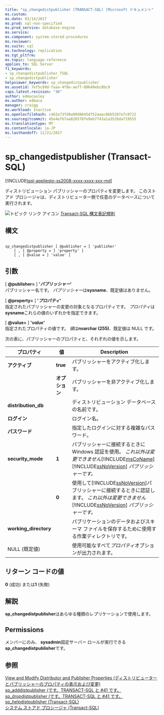 ```yaml
---
title: "sp_changedistpublisher (TRANSACT-SQL) |Microsoft ドキュメント"
ms.custom: 
ms.date: 03/14/2017
ms.prod: sql-non-specified
ms.prod_service: database-engine
ms.service: 
ms.component: system-stored-procedures
ms.reviewer: 
ms.suite: sql
ms.technology: replication
ms.tgt_pltfrm: 
ms.topic: language-reference
applies_to: SQL Server
f1_keywords:
- sp_changedistpublisher_TSQL
- sp_changedistpublisher
helpviewer_keywords: sp_changedistpublisher
ms.assetid: 7ef5c89d-faaa-4f8e-aef7-00649ebc8bc9
caps.latest.revision: "36"
author: edmacauley
ms.author: edmaca
manager: craigg
ms.workload: Inactive
ms.openlocfilehash: c462e73fd9a99d8645d752aaac86b5207e7c0722
ms.sourcegitcommit: 45e4efb7aa828578fe9eb7743a1a3526da719555
ms.translationtype: MT
ms.contentlocale: ja-JP
ms.lasthandoff: 11/21/2017
---
```

# <a name="spchangedistpublisher-transact-sql"></a>sp_changedistpublisher (Transact-SQL)
[!INCLUDE[tsql-appliesto-ss2008-xxxx-xxxx-xxx-md](../../includes/tsql-appliesto-ss2008-xxxx-xxxx-xxx-md.md)]

  ディストリビューション パブリッシャーのプロパティを変更します。 このストアド プロシージャは、ディストリビューター側で任意のデータベースについて実行されます。  
  
 ![トピック リンク アイコン](../../database-engine/configure-windows/media/topic-link.gif "トピック リンク アイコン") [Transact-SQL 構文表記規則](../../t-sql/language-elements/transact-sql-syntax-conventions-transact-sql.md)  
  
## <a name="syntax"></a>構文  
  
```  
  
sp_changedistpublisher [ @publisher = ] 'publisher'  
    [ , [ @property = ] 'property' ]  
    [ , [ @value = ] 'value' ]  
```  
  
## <a name="arguments"></a>引数  
 [  **@publisher=** ] **'***パブリッシャー***'**  
 パブリッシャー名です。 *パブリッシャー*は**sysname**、既定値はありません。  
  
 [  **@property=** ] **'***プロパティ***'**  
 指定されたパブリッシャーの変更の対象となるプロパティです。 *プロパティ*は**sysname**これらの値のいずれかを指定できます。  
  
 [ **@value=** ] **'***value***'**  
 指定されたプロパティの値です。 *値*は**nvarchar (255)**、既定値は NULL です。  
  
 次の表に、パブリッシャーのプロパティと、それぞれの値を示します。  
  
|プロパティ|値|Description|  
|--------------|------------|-----------------|  
|**アクティブ**|**true**|パブリッシャーをアクティブ化します。|  
||**オプション**|パブリッシャーを非アクティブ化します。|  
|**distribution_db**||ディストリビューション データベースの名前です。|  
|**ログイン**||ログイン名。|  
|**パスワード**||指定したログインに対する複雑なパスワード。|  
|**security_mode**|**1**|パブリッシャーに接続するときに Windows 認証を使用。 *これ以外は変更できません*[!INCLUDE[msCoName](../../includes/msconame-md.md)] [!INCLUDE[ssNoVersion](../../includes/ssnoversion-md.md)] *パブリッシャーです。*|  
||**0**|使用して[!INCLUDE[ssNoVersion](../../includes/ssnoversion-md.md)]パブリッシャーに接続するときに認証します。 *これ以外は変更できません*[!INCLUDE[ssNoVersion](../../includes/ssnoversion-md.md)] *パブリッシャーです。*|  
|**working_directory**||パブリケーションのデータおよびスキーマ ファイルを保存するために使用する作業ディレクトリです。|  
|NULL (既定値)||使用可能なすべて*プロパティ*オプションが出力されます。|  
  
## <a name="return-code-values"></a>リターン コードの値  
 **0** (成功) または**1** (失敗)  
  
## <a name="remarks"></a>解説  
 **sp_changedistpublisher**はあらゆる種類のレプリケーションで使用します。  
  
## <a name="permissions"></a>Permissions  
 メンバーにのみ、 **sysadmin**固定サーバー ロールが実行できる**sp_changedistpublisher**です。  
  
## <a name="see-also"></a>参照  
 [View and Modify Distributor and Publisher Properties (ディストリビューターとパブリッシャーのプロパティの表示および変更)](../../relational-databases/replication/view-and-modify-distributor-and-publisher-properties.md)   
 [sp_adddistpublisher &#40;です。TRANSACT-SQL と #41 です。](../../relational-databases/system-stored-procedures/sp-adddistpublisher-transact-sql.md)   
 [sp_dropdistpublisher &#40;です。TRANSACT-SQL と #41 です。](../../relational-databases/system-stored-procedures/sp-dropdistpublisher-transact-sql.md)   
 [sp_helpdistpublisher &#40;Transact-SQL&#41;](../../relational-databases/system-stored-procedures/sp-helpdistpublisher-transact-sql.md)   
 [システム ストアド プロシージャ &#40;Transact-SQL&#41;](../../relational-databases/system-stored-procedures/system-stored-procedures-transact-sql.md)  
  
  
